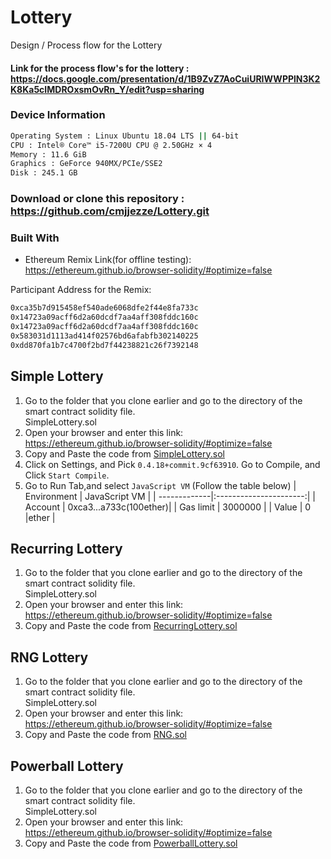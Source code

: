 # Lottery
Design / Process flow for the Lottery


#### Link for the process flow's for the lottery : https://docs.google.com/presentation/d/1B9ZvZ7AoCuiURIWWPPlN3K2K8Ka5cIMDROxsmOvRn_Y/edit?usp=sharing

### Device Information
```bash
Operating System : Linux Ubuntu 18.04 LTS || 64-bit
CPU : Intel® Core™ i5-7200U CPU @ 2.50GHz × 4 
Memory : 11.6 GiB
Graphics : GeForce 940MX/PCIe/SSE2 
Disk : 245.1 GB
```

### Download or clone this repository : https://github.com/cmjjezze/Lottery.git

### Built With
* Ethereum Remix Link(for offline testing): https://ethereum.github.io/browser-solidity/#optimize=false


Participant Address for the Remix:
```bash
0xca35b7d915458ef540ade6068dfe2f44e8fa733c
0x14723a09acff6d2a60dcdf7aa4aff308fddc160c
0x14723a09acff6d2a60dcdf7aa4aff308fddc160c
0x583031d1113ad414f02576bd6afabfb302140225
0xdd870fa1b7c4700f2bd7f44238821c26f7392148
```

## Simple Lottery
1. Go to the folder that you clone earlier and go to the directory of the smart contract solidity file. <br>
SimpleLottery.sol
2. Open your browser and enter this link: https://ethereum.github.io/browser-solidity/#optimize=false
3. Copy and Paste the code from [SimpleLottery.sol](https://github.com/cmjjezze/Lottery/blob/master/SimpleLottery.sol)
4. Click on Settings, and Pick `0.4.18+commit.9cf63910`. Go to Compile, and Click `Start Compile`. 
5. Go to Run Tab,and select `JavaScript VM` (Follow the table below)
      | Environment  | JavaScript VM          |
      | -------------|:----------------------:|
      | Account      | 0xca3...a733c(100ether)|
      | Gas limit    | 3000000                |
      | Value        | 0           |ether     |
       
## Recurring Lottery
1. Go to the folder that you clone earlier and go to the directory of the smart contract solidity file. <br>
SimpleLottery.sol
2. Open your browser and enter this link: https://ethereum.github.io/browser-solidity/#optimize=false
3. Copy and Paste the code from [RecurringLottery.sol](https://github.com/cmjjezze/Lottery/blob/master/RecurringLottery.sol)


## RNG Lottery
1. Go to the folder that you clone earlier and go to the directory of the smart contract solidity file. <br>
SimpleLottery.sol
2. Open your browser and enter this link: https://ethereum.github.io/browser-solidity/#optimize=false
3. Copy and Paste the code from [RNG.sol](https://github.com/cmjjezze/Lottery/blob/master/RNGLottery.sol)


## Powerball Lottery
1. Go to the folder that you clone earlier and go to the directory of the smart contract solidity file. <br>
SimpleLottery.sol
2. Open your browser and enter this link: https://ethereum.github.io/browser-solidity/#optimize=false
3. Copy and Paste the code from [PowerballLottery.sol](https://github.com/cmjjezze/Lottery/blob/master/PowerballLottery.sol)
